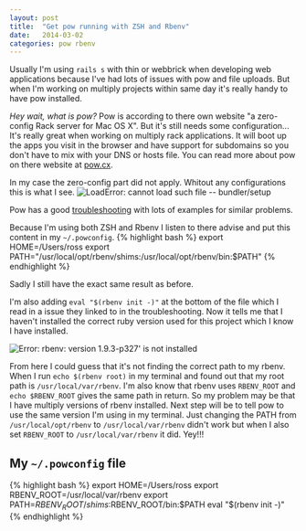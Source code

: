 ```yaml
---
layout: post
title:  "Get pow running with ZSH and Rbenv"
date:   2014-03-02
categories: pow rbenv
---
```


Usually I'm using `rails s` with thin or webbrick when developing web
applications because I've had lots of issues with pow and file uploads. But when
I'm working on multiply projects within same day it's really handy to have pow
installed.

*Hey wait, what is pow?* Pow is according to there own website "a zero-config
Rack server for Mac OS X". But it's still needs some configuration... It's
really great when working on multiply rack applications. It will boot up the
apps you visit in the browser and have support for subdomains so you don't have
to mix with your DNS or hosts file. You can read more about pow on there website
at [pow.cx](http://pow.cx/).

In my case the zero-config part did not apply. Whitout any configurations this
is what I see.
![LoadError: cannot load such file -- bundler/setup][bundler_setup_error]

Pow has a good [troubleshooting][pow_throuble] with lots of examples for
similar problems.

Because I'm using both ZSH and Rbenv I listen to there advise and put this
content in my `~/.powconfig`.
{% highlight bash %}
export HOME=/Users/ross
export PATH="/usr/local/opt/rbenv/shims:/usr/local/opt/rbenv/bin:$PATH"
{% endhighlight %}

Sadly I still have the exact same result as before.

I'm also adding `eval "$(rbenv init -)"` at the bottom of the file which I read
in a issue they linked to in the troubleshooting. Now it tells me that I haven't
installed the correct ruby version used for this project which I know I have
installed.

![Error: rbenv: version `1.9.3-p327' is not installed`][wrong_ruby_version]

From here I could guess that it's not finding the correct path to my rbenv. When
I run `echo $(rbenv root)` in my terminal and found out that my root path is
`/usr/local/var/rbenv`. I'm also know that rbenv uses `RBENV_ROOT` and `echo
$RBENV_ROOT` gives the same path in return. So my problem may be that I have
multiply versions of rbenv installed. Next step will be to tell pow to use the
same version I'm using in my terminal. Just changing the PATH from
`/usr/local/opt/rbenv` to `/usr/local/var/rbenv` didn't work but when I also set
`RBENV_ROOT` to `/usr/local/var/rbenv` it did. Yey!!!

## My `~/.powconfig` file
{% highlight bash %}
export HOME=/Users/ross
export RBENV_ROOT=/usr/local/var/rbenv
export PATH=$RBENV_ROOT/shims:$RBENV_ROOT/bin:$PATH
eval "$(rbenv init -)"
{% endhighlight %}

[bundler_setup_error]: {{site.url}}/img/posts/2014-03-02/bundler-setup.png
[wrong_ruby_version]: {{site.url}}/img/posts/2014-03-02/wrong-ruby-version.png
[pow_throuble]: https://github.com/basecamp/pow/wiki/Troubleshooting#rbenv
